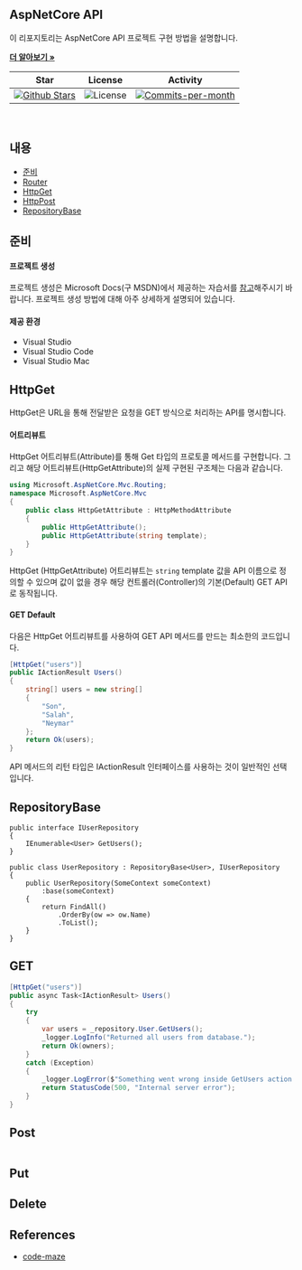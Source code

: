 ## AspNetCore API

이 리포지토리는 AspNetCore API 프로젝트 구현 방법을 설명합니다. <br />

<a href="https://github.com/devncore/devncore"><strong>더 알아보기 »</strong></a>
 
| Star | License | Activity |
|:----:|:-------:|:--------:|
| <a href="https://github.com/devncore/docs/stargazers"><img src="https://img.shields.io/github/stars/devncore/docs" alt="Github Stars"></a> | <img src="https://img.shields.io/github/license/devncore/docs" alt="License"> | <a href="https://github.com/devncore/docs/pulse"><img src="https://img.shields.io/github/commit-activity/m/devncore/docs" alt="Commits-per-month"></a> |

<br />

## 내용
- [준비](#준비)
- [Router](#Router)
- [HttpGet](#HttpGet)
- [HttpPost](#HttpPost)
- [RepositoryBase](#RepositoryBase)

## 준비
#### 프로젝트 생성
프로젝트 생성은 Microsoft Docs(구 MSDN)에서 제공하는 자습서를 [참고](https://microsoft.com)해주시기 바랍니다. 프로젝트 생성 방법에 대해 아주 상세하게 설명되어 있습니다.
#### 제공 환경
- Visual Studio
- Visual Studio Code
- Visual Studio Mac

## HttpGet
HttpGet은 URL을 통해 전달받은 요청을 GET 방식으로 처리하는 API를 명시합니다.
#### 어트리뷰트
HttpGet 어트리뷰트(Attribute)를 통해 Get 타입의 프로토콜 메서드를 구현합니다. 그리고 해당 어트리뷰트(HttpGetAttribute)의 실제 구현된 구조체는 다음과 같습니다.
```csharp
using Microsoft.AspNetCore.Mvc.Routing;
namespace Microsoft.AspNetCore.Mvc
{
    public class HttpGetAttribute : HttpMethodAttribute
    {
        public HttpGetAttribute();
        public HttpGetAttribute(string template);
    }
}
```
HttpGet (HttpGetAttribute) 어트리뷰트는 `string` template 값을 API 이름으로 정의할 수 있으며 값이 없을 경우 해당 컨트롤러(Controller)의 기본(Default) GET API로 동작됩니다.

#### GET Default
다음은 HttpGet 어트리뷰트를 사용하여 GET API 메서드를 만드는 최소한의 코드입니다.

```csharp
[HttpGet("users")]
public IActionResult Users()
{
    string[] users = new string[] 
    { 
        "Son",
        "Salah",
        "Neymar"         
    };
    return Ok(users);
}
```
API 메서드의 리턴 타입은 IActionResult 인터페이스를 사용하는 것이 일반적인 선택입니다.

## RepositoryBase

```
public interface IUserRepository
{
    IEnumerable<User> GetUsers();
}
```

```
public class UserRepository : RepositoryBase<User>, IUserRepository
{
    public UserRepository(SomeContext someContext)
        :base(someContext)
    {
        return FindAll()
            .OrderBy(ow => ow.Name)
            .ToList();
    }
}
```


## GET

```csharp
[HttpGet("users")]
public async Task<IActionResult> Users()
{
    try 
    {
        var users = _repository.User.GetUsers();
        _logger.LogInfo("Returned all users from database.");
        return Ok(owners);
    }
    catch (Exception)
    {
        _logger.LogError($"Something went wrong inside GetUsers action: {ex.Message}");
        return StatusCode(500, "Internal server error");
    }
}
```

## Post
```

```
## Put

## Delete

## References
- [code-maze](https://code-maze-com/net-core-web-development-part6/)
